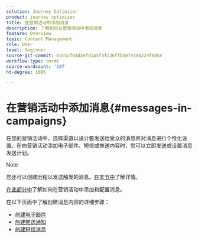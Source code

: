 ```yaml
---
solution: Journey Optimizer
product: journey optimizer
title: 在营销活动中添加消息
description: 了解如何在营销活动中添加消息
feature: Overview
topic: Content Management
role: User
level: Beginner
source-git-commit: 63c52f04da9fd1a5fafc36ffb5079380229f885e
workflow-type: tm+mt
source-wordcount: '107'
ht-degree: 100%

---
```



# 在营销活动中添加消息{#messages-in- campaigns}

在您的营销活动中，选择渠道以设计要发送给受众的消息并对消息进行个性化设置。在向营销活动添加电子邮件、短信或推送内容时，您可以立即发送或设置消息发送计划。

>[!NOTE]
>您还可以创建历程以发送触发的消息。[在本节中](messages-in-journeys.md)了解详情。

[在此部分中](../campaigns/create-campaign.md)了解如何在营销活动中添加和配置消息。

在以下页面中了解创建消息内容的详细步骤：

* [创建电子邮件](create-email.md)
* [创建推送通知](create-push.md)
* [创建短信消息](create-sms.md)
